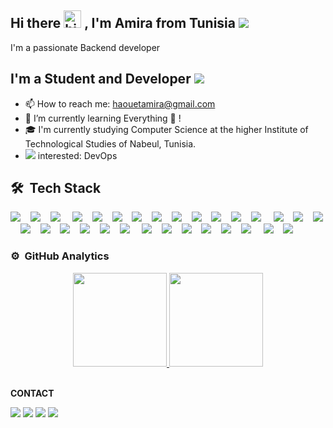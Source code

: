 ## Hi there <img src="https://user-images.githubusercontent.com/1303154/88677602-1635ba80-d120-11ea-84d8-d263ba5fc3c0.gif" width="28px" alt="hi"> , I'm Amira from Tunisia <img src="https://img.icons8.com/color/20/000000/tunisia.png"/>
I'm a passionate Backend developer

## I'm a Student and Developer  <img src="https://img.icons8.com/color-glass/30/000000/developer.png"/>

- 📫 How to reach me: haouetamira@gmail.com
- 🌱 I’m currently learning Everything 🤣 !
- 🎓 I'm currently studying Computer Science at the higher Institute of Technological Studies of Nabeul, Tunisia. 
- <img src="https://img.icons8.com/external-victoruler-flat-victoruler/25/000000/external-interest-business-and-finance-victoruler-flat-victoruler.png"/> interested: DevOps

## 🛠 &nbsp;Tech Stack 

<div>
  <img src="https://img.icons8.com/color-glass/40/4a90e2/github.png"/>&nbsp; &nbsp;
  <img src="https://img.icons8.com/color/40/000000/git.png"/>&nbsp; &nbsp;
  <img src="https://img.icons8.com/color/40/000000/docker.png"/> &nbsp; &nbsp;
  <img src="https://img.icons8.com/fluency/40/000000/android-studio--v3.png"/>&nbsp; &nbsp;
  <img src="https://img.icons8.com/color/40/000000/android-studio--v2.png"/>&nbsp; &nbsp;
  <img src="https://img.icons8.com/color/40/000000/visual-studio-code-2019.png"/>&nbsp; &nbsp;
  <img src="https://img.icons8.com/officexs/40/000000/java-eclipse.png"/>&nbsp; &nbsp;
  <img src="https://img.icons8.com/color/40/000000/java-coffee-cup-logo--v1.png"/>&nbsp; &nbsp;
  <img src="https://img.icons8.com/color/40/000000/java-coffee-bean-logo.png"/>&nbsp; &nbsp;
  <img src="https://img.icons8.com/color/40/000000/symfony.png"/>&nbsp; &nbsp;
  <img src="https://img.icons8.com/officexs/40/000000/php-logo.png"/>&nbsp; &nbsp;
  <img src="https://img.icons8.com/color/40/4a90e2/spring-logo.png"/>&nbsp; &nbsp;
  <img src="https://img.icons8.com/color/40/000000/flutter.png"/> &nbsp; &nbsp;
  <img src="https://img.icons8.com/color/40/000000/dart.png"/>&nbsp; &nbsp;
  <img src="https://img.icons8.com/color/40/000000/html-5.png"/>&nbsp; &nbsp;
  <img src="https://img.icons8.com/color/40/000000/css3.png"/>&nbsp; &nbsp;
  <img src="https://img.icons8.com/color/40/4a90e2/javascript--v2.png"/>&nbsp; &nbsp;
  <img src="https://img.icons8.com/color/40/4a90e2/react-native.png"/>&nbsp; &nbsp;
  <img src="https://img.icons8.com/color/40/000000/angularjs.png"/>&nbsp; &nbsp;
  <img src="https://img.icons8.com/color/40/000000/python--v2.png"/>&nbsp; &nbsp;
  <img src="https://img.icons8.com/color/40/000000/django.png"/>&nbsp; &nbsp;
  <img src="https://img.icons8.com/color/40/000000/c-programming.png"/> &nbsp; &nbsp;
  <img src="https://img.icons8.com/color/40/000000/firebase.png"/>&nbsp; &nbsp;
  <img src="https://img.icons8.com/nolan/40/json.png"/>&nbsp; &nbsp;
  <img src="https://img.icons8.com/color/40/000000/mongodb.png"/>&nbsp; &nbsp;
  <img src="https://img.icons8.com/fluency/40/000000/mysql-logo.png"/>&nbsp; &nbsp;
  <img src="https://img.icons8.com/color/40/000000/postgreesql.png"/>&nbsp; &nbsp;
  <img src="https://img.icons8.com/color/40/000000/adobe-illustrator--v2.png"/> &nbsp; &nbsp;
  <img src="https://img.icons8.com/fluency/40/000000/android-os.png"/>&nbsp; &nbsp;
  <img src="https://img.icons8.com/color/40/000000/wordpress.png"/>&nbsp; &nbsp;
</div>
 
 
 ### ⚙️ &nbsp;GitHub Analytics

<p align="center">
<a href="https://github.com/amira-haouet">
  <img height="150em" src="https://github-readme-stats-eight-theta.vercel.app/api?username=amira-haouet&show_icons=true&theme=algolia&include_all_commits=true&count_private=true&hide=issues,contribs"/>
  <img height="150em" src="https://github-readme-stats-eight-theta.vercel.app/api/top-langs/?username=amira-haouet&layout=compact&langs_count=8&theme=algolia"/>
</a>
</p>

<br>
 <b>  CONTACT </b> 
  <br> 
  
[<img src="https://img.icons8.com/color/30/4a90e2/linkedin.png"/>][linkedin]
[<img src="https://img.icons8.com/fluency/30/4a90e2/twitter.png"/>][twitter]
[<img src="https://img.icons8.com/ios-filled/30/4a90e2/facebook-circled.png"/>][facebook]
[<img src="https://img.icons8.com/fluency/30/4a90e2/instagram-new.png"/>][instagram]


[twitter]: https://twitter.com/AmiraHaouet
[facebook]: https://www.facebook.com/htamira/
[instagram]: https://www.instagram.com/amirahaouet/
[linkedin]: https://www.linkedin.com/in/amira-haouet/



